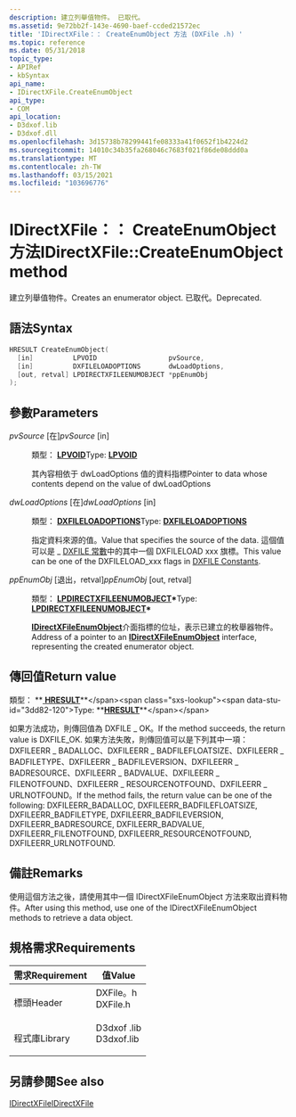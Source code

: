 ```yaml
---
description: 建立列舉值物件。 已取代。
ms.assetid: 9e72bb2f-143e-4690-baef-ccded21572ec
title: 'IDirectXFile：： CreateEnumObject 方法 (DXFile .h) '
ms.topic: reference
ms.date: 05/31/2018
topic_type:
- APIRef
- kbSyntax
api_name:
- IDirectXFile.CreateEnumObject
api_type:
- COM
api_location:
- D3dxof.lib
- D3dxof.dll
ms.openlocfilehash: 3d15738b78299441fe08333a41f0652f1b4224d2
ms.sourcegitcommit: 14010c34b35fa268046c7683f021f86de08ddd0a
ms.translationtype: MT
ms.contentlocale: zh-TW
ms.lasthandoff: 03/15/2021
ms.locfileid: "103696776"
---
```

# <a name="idirectxfilecreateenumobject-method"></a><span data-ttu-id="3dd82-104">IDirectXFile：： CreateEnumObject 方法</span><span class="sxs-lookup"><span data-stu-id="3dd82-104">IDirectXFile::CreateEnumObject method</span></span>

<span data-ttu-id="3dd82-105">建立列舉值物件。</span><span class="sxs-lookup"><span data-stu-id="3dd82-105">Creates an enumerator object.</span></span> <span data-ttu-id="3dd82-106">已取代。</span><span class="sxs-lookup"><span data-stu-id="3dd82-106">Deprecated.</span></span>

## <a name="syntax"></a><span data-ttu-id="3dd82-107">語法</span><span class="sxs-lookup"><span data-stu-id="3dd82-107">Syntax</span></span>


```C++
HRESULT CreateEnumObject(
  [in]          LPVOID                  pvSource,
  [in]          DXFILELOADOPTIONS       dwLoadOptions,
  [out, retval] LPDIRECTXFILEENUMOBJECT *ppEnumObj
);
```



## <a name="parameters"></a><span data-ttu-id="3dd82-108">參數</span><span class="sxs-lookup"><span data-stu-id="3dd82-108">Parameters</span></span>

<dl> <dt>

<span data-ttu-id="3dd82-109">*pvSource* \[在\]</span><span class="sxs-lookup"><span data-stu-id="3dd82-109">*pvSource* \[in\]</span></span>
</dt> <dd>

<span data-ttu-id="3dd82-110">類型： **[ **LPVOID**](../winprog/windows-data-types.md)**</span><span class="sxs-lookup"><span data-stu-id="3dd82-110">Type: **[**LPVOID**](../winprog/windows-data-types.md)**</span></span>

<span data-ttu-id="3dd82-111">其內容相依于 dwLoadOptions 值的資料指標</span><span class="sxs-lookup"><span data-stu-id="3dd82-111">Pointer to data whose contents depend on the value of dwLoadOptions</span></span>

</dd> <dt>

<span data-ttu-id="3dd82-112">*dwLoadOptions* \[在\]</span><span class="sxs-lookup"><span data-stu-id="3dd82-112">*dwLoadOptions* \[in\]</span></span>
</dt> <dd>

<span data-ttu-id="3dd82-113">類型： **[ **DXFILELOADOPTIONS**](dxfile.md)**</span><span class="sxs-lookup"><span data-stu-id="3dd82-113">Type: **[**DXFILELOADOPTIONS**](dxfile.md)**</span></span>

<span data-ttu-id="3dd82-114">指定資料來源的值。</span><span class="sxs-lookup"><span data-stu-id="3dd82-114">Value that specifies the source of the data.</span></span> <span data-ttu-id="3dd82-115">這個值可以是 \_ [DXFILE 常數](dxfile.md)中的其中一個 DXFILELOAD xxx 旗標。</span><span class="sxs-lookup"><span data-stu-id="3dd82-115">This value can be one of the DXFILELOAD\_xxx flags in [DXFILE Constants](dxfile.md).</span></span>

</dd> <dt>

<span data-ttu-id="3dd82-116">*ppEnumObj* \[退出，retval\]</span><span class="sxs-lookup"><span data-stu-id="3dd82-116">*ppEnumObj* \[out, retval\]</span></span>
</dt> <dd>

<span data-ttu-id="3dd82-117">類型： **[ **LPDIRECTXFILEENUMOBJECT**](idirectxfileenumobject.md)\***</span><span class="sxs-lookup"><span data-stu-id="3dd82-117">Type: **[**LPDIRECTXFILEENUMOBJECT**](idirectxfileenumobject.md)\***</span></span>

<span data-ttu-id="3dd82-118">[**IDirectXFileEnumObject**](idirectxfileenumobject.md)介面指標的位址，表示已建立的枚舉器物件。</span><span class="sxs-lookup"><span data-stu-id="3dd82-118">Address of a pointer to an [**IDirectXFileEnumObject**](idirectxfileenumobject.md) interface, representing the created enumerator object.</span></span>

</dd> </dl>

## <a name="return-value"></a><span data-ttu-id="3dd82-119">傳回值</span><span class="sxs-lookup"><span data-stu-id="3dd82-119">Return value</span></span>

<span data-ttu-id="3dd82-120">類型： **[ **HRESULT**](https://msdn.microsoft.com/library/Bb401631(v=MSDN.10).aspx)**</span><span class="sxs-lookup"><span data-stu-id="3dd82-120">Type: **[**HRESULT**](https://msdn.microsoft.com/library/Bb401631(v=MSDN.10).aspx)**</span></span>

<span data-ttu-id="3dd82-121">如果方法成功，則傳回值為 DXFILE \_ OK。</span><span class="sxs-lookup"><span data-stu-id="3dd82-121">If the method succeeds, the return value is DXFILE\_OK.</span></span> <span data-ttu-id="3dd82-122">如果方法失敗，則傳回值可以是下列其中一項： DXFILEERR \_ BADALLOC、DXFILEERR \_ BADFILEFLOATSIZE、DXFILEERR \_ BADFILETYPE、DXFILEERR \_ BADFILEVERSION、DXFILEERR \_ BADRESOURCE、DXFILEERR \_ BADVALUE、DXFILEERR \_ FILENOTFOUND、DXFILEERR \_ RESOURCENOTFOUND、DXFILEERR \_ URLNOTFOUND。</span><span class="sxs-lookup"><span data-stu-id="3dd82-122">If the method fails, the return value can be one of the following: DXFILEERR\_BADALLOC, DXFILEERR\_BADFILEFLOATSIZE, DXFILEERR\_BADFILETYPE, DXFILEERR\_BADFILEVERSION, DXFILEERR\_BADRESOURCE, DXFILEERR\_BADVALUE, DXFILEERR\_FILENOTFOUND, DXFILEERR\_RESOURCENOTFOUND, DXFILEERR\_URLNOTFOUND.</span></span>

## <a name="remarks"></a><span data-ttu-id="3dd82-123">備註</span><span class="sxs-lookup"><span data-stu-id="3dd82-123">Remarks</span></span>

<span data-ttu-id="3dd82-124">使用這個方法之後，請使用其中一個 IDirectXFileEnumObject 方法來取出資料物件。</span><span class="sxs-lookup"><span data-stu-id="3dd82-124">After using this method, use one of the IDirectXFileEnumObject methods to retrieve a data object.</span></span>

## <a name="requirements"></a><span data-ttu-id="3dd82-125">規格需求</span><span class="sxs-lookup"><span data-stu-id="3dd82-125">Requirements</span></span>



| <span data-ttu-id="3dd82-126">需求</span><span class="sxs-lookup"><span data-stu-id="3dd82-126">Requirement</span></span> | <span data-ttu-id="3dd82-127">值</span><span class="sxs-lookup"><span data-stu-id="3dd82-127">Value</span></span> |
|--------------------|---------------------------------------------------------------------------------------|
| <span data-ttu-id="3dd82-128">標頭</span><span class="sxs-lookup"><span data-stu-id="3dd82-128">Header</span></span><br/>  | <dl> <span data-ttu-id="3dd82-129"><dt>DXFile。h</dt></span><span class="sxs-lookup"><span data-stu-id="3dd82-129"><dt>DXFile.h</dt></span></span> </dl>   |
| <span data-ttu-id="3dd82-130">程式庫</span><span class="sxs-lookup"><span data-stu-id="3dd82-130">Library</span></span><br/> | <dl> <span data-ttu-id="3dd82-131"><dt>D3dxof .lib</dt></span><span class="sxs-lookup"><span data-stu-id="3dd82-131"><dt>D3dxof.lib</dt></span></span> </dl> |



## <a name="see-also"></a><span data-ttu-id="3dd82-132">另請參閱</span><span class="sxs-lookup"><span data-stu-id="3dd82-132">See also</span></span>

<dl> <dt>

[<span data-ttu-id="3dd82-133">IDirectXFile</span><span class="sxs-lookup"><span data-stu-id="3dd82-133">IDirectXFile</span></span>](idirectxfile.md)
</dt> </dl>

 

 
